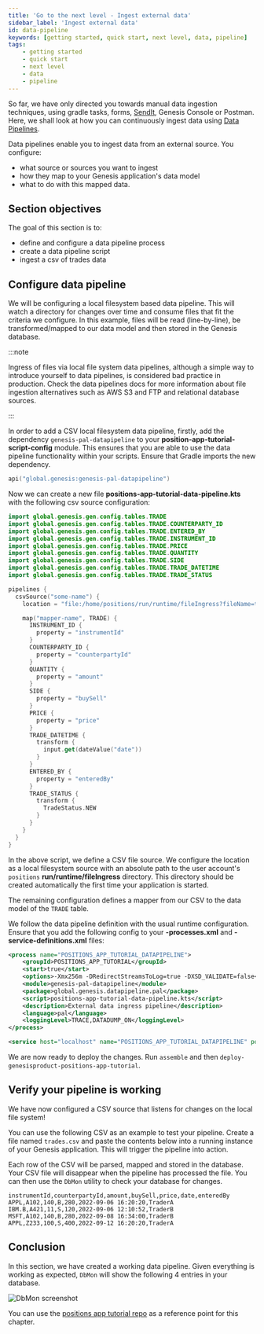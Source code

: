 ```yaml
---
title: 'Go to the next level - Ingest external data'
sidebar_label: 'Ingest external data'
id: data-pipeline
keywords: [getting started, quick start, next level, data, pipeline]
tags:
    - getting started
    - quick start
    - next level
    - data
    - pipeline
---
```


So far, we have only directed you towards manual data ingestion techniques, using gradle tasks, forms, [SendIt](../../../operations/commands/server-commands/#sendit-script), Genesis Console or Postman.
Here, we shall look at how you can continuously ingest data using [Data Pipelines](../../../server/integration/data-pipeline/introduction/).

Data pipelines enable you to ingest data from an external source. You configure:

- what source or sources you want to ingest
- how they map to your Genesis application's data model
- what to do with this mapped data.

## Section objectives
The goal of this section is to:
- define and configure a data pipeline process
- create a data pipeline script
- ingest a csv of trades data

## Configure data pipeline

We will be configuring a local filesystem based data pipeline. This will watch a directory for changes over time and consume files that fit the criteria we configure. In this example, files will be read (line-by-line), be transformed/mapped to our data model and then stored in the Genesis database.

:::note

Ingress of files via local file system data pipelines, although a simple way to introduce yourself to data pipelines, is considered bad practice in production. Check the data pipelines docs for more information about file ingestion alternatives such as AWS S3 and FTP and relational database sources.

:::

In order to add a CSV local filesystem data pipeline, firstly, add the dependency `genesis-pal-datapipeline` to your **position-app-tutorial-script-config** module. This ensures that you are able to use the data pipeline functionality within your scripts. Ensure that Gradle imports the new dependency.

```kotlin
api("global.genesis:genesis-pal-datapipeline")
```

Now we can create a new file **positions-app-tutorial-data-pipeline.kts** with the following csv source configuration:

```kotlin
import global.genesis.gen.config.tables.TRADE
import global.genesis.gen.config.tables.TRADE.COUNTERPARTY_ID
import global.genesis.gen.config.tables.TRADE.ENTERED_BY
import global.genesis.gen.config.tables.TRADE.INSTRUMENT_ID
import global.genesis.gen.config.tables.TRADE.PRICE
import global.genesis.gen.config.tables.TRADE.QUANTITY
import global.genesis.gen.config.tables.TRADE.SIDE
import global.genesis.gen.config.tables.TRADE.TRADE_DATETIME
import global.genesis.gen.config.tables.TRADE.TRADE_STATUS

pipelines {
  csvSource("some-name") {
    location = "file:/home/positions/run/runtime/fileIngress?fileName=trades.csv"

    map("mapper-name", TRADE) {
      INSTRUMENT_ID {
        property = "instrumentId"
      }
      COUNTERPARTY_ID {
        property = "counterpartyId"
      }
      QUANTITY {
        property = "amount"
      }
      SIDE {
        property = "buySell"
      }
      PRICE {
        property = "price"
      }
      TRADE_DATETIME {
        transform {
          input.get(dateValue("date"))
        }
      }
      ENTERED_BY {
        property = "enteredBy"
      }
      TRADE_STATUS {
        transform {
          TradeStatus.NEW
        }
      }
    }
  }
}
```

In the above script, we define a CSV file source. We configure the location as a local filesystem source with an absolute path to the user account's `positions` **run/runtime/fileIngress** directory. This directory should be created automatically the first time your application is started.

The remaining configuration defines a mapper from our CSV to the data model of the `TRADE` table.

We follow the data pipeline definition with the usual runtime configuration. Ensure that you add the following config to your **-processes.xml** and **-service-definitions.xml** files:

```xml
<process name="POSITIONS_APP_TUTORIAL_DATAPIPELINE">
    <groupId>POSITIONS_APP_TUTORIAL</groupId>
    <start>true</start>
    <options>-Xmx256m -DRedirectStreamsToLog=true -DXSD_VALIDATE=false</options>
    <module>genesis-pal-datapipeline</module>
    <package>global.genesis.datapipeline.pal</package>
    <script>positions-app-tutorial-data-pipeline.kts</script>
    <description>External data ingress pipeline</description>
    <language>pal</language>
    <loggingLevel>TRACE,DATADUMP_ON</loggingLevel>
</process>
```

```xml
<service host="localhost" name="POSITIONS_APP_TUTORIAL_DATAPIPELINE" port="11006"/>
```

We are now ready to deploy the changes. Run `assemble` and then `deploy-genesisproduct-positions-app-tutorial`.

## Verify your pipeline is working

We have now configured a CSV source that listens for changes on the local file system!

You can use the following CSV as an example to test your pipeline. Create a file named `trades.csv` and paste the contents below into a running instance of your Genesis application. This will trigger the pipeline into action. 

Each row of the CSV will be parsed, mapped and stored in the database. Your CSV file will disappear when the pipeline has processed the file. You can then use the `DbMon` utility to check your database for changes.

```csv
instrumentId,counterpartyId,amount,buySell,price,date,enteredBy
APPL,A102,140,B,280,2022-09-06 16:20:20,TraderA
IBM.B,A421,11,S,120,2022-09-06 12:10:52,TraderB
MSFT,A102,140,B,280,2022-09-08 16:34:00,TraderB
APPL,Z233,100,S,400,2022-09-12 16:20:20,TraderA
```

## Conclusion
In this section, we have created a working data pipeline. Given everything is working as expected, `DbMon` will show the following 4 entries in your database.

![DbMon screenshot](/img/dbmon-datapipeline.PNG)

You can use the [positions app tutorial repo](https://github.com/genesiscommunitysuccess/positions-app-tutorial/tree/Complete_positions_app/server/jvm/positions-app-tutorial-script-config/src/main/resources/scripts) as a reference point for this chapter. 
